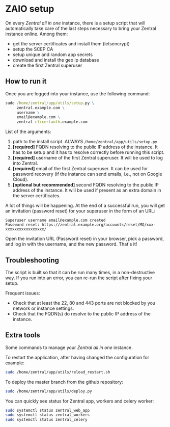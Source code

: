 # ZAIO setup

On every _Zentral all in one_ instance, there is a setup script that will automatically take care of the last steps necessary to bring your Zentral instance online. Among them:

* get the server certificates and install them (letsencrypt)
* setup the SCEP CA
* setup unique and random app secrets
* download and install the geo ip database
* create the first Zentral superuser

## How to run it

Once you are logged into your instance, use the following command:
 
```cmd
sudo /home/zentral/app/utils/setup.py \
     zentral.example.com \
     username \
     email@example.com \
     zentral-clicertauth.example.com
```

List of the arguments:

1. path to the install script. ALWAYS `/home/zentral/app/utils/setup.py`
2. **[required]** FQDN resolving to the public IP address of the instance. It has to be setup and it has to resolve correctly before running this script.
3. **[required]** username of the first Zentral superuser. It will be used to log into Zentral.
4. **[required]** email of the first Zentral superuser. It can be used for password recovery (if the instance can send emails, i.e., not on Google Cloud).
5. **[optional but recommended]** second FQDN resolving to the public IP address of the instance. It will be used if present as an extra domain in the server certificates.

A lot of things will be happening. At the end of a successful run, you will get an invitation (password reset) for your superuser in the form of an URL:

```
Superuser username email@example.com created
Password reset: https://zentral.example.org/accounts/reset/MQ/xxx-xxxxxxxxxxxxxxxxx/
```

Open the invitation URL (Password reset) in your browser, pick a password, and log in with the username, and the new password. That's it!

## Troubleshooting

The script is built so that it can be run many times, in a non-destructive way. If you run into an error, you can re-run the script after fixing your setup.

Frequent issues:

* Check that at least the 22, 80 and 443 ports are not blocked by you network or instance settings.
* Check that the FQDN(s) do resolve to the public IP address of the instance.

## Extra tools

Some commands to manage your _Zentral all in one_ instance.


To restart the application, after having changed the configuration for example:

```bash
sudo /home/zentral/app/utils/reload_restart.sh 
```

To deploy the master branch from the github repository:

```bash
sudo /home/zentral/app/utils/deploy.py
```

You can quickly see status for Zentral app, workers and celery worker:

```bash
sudo systemctl status zentral_web_app
sudo systemctl status zentral_workers
sudo systemctl status zentral_celery
```
